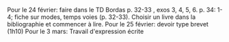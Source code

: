 Pour le 24 février: faire dans le TD Bordas p. 32-33 , exos 3, 4, 5, 6. p. 34: 1-4; fiche sur modes, temps voies (p. 32-33). Choisir un livre dans la bibliographie et commencer à lire.
Pour le 25 février: devoir type brevet (1h10)
Pour le 3 mars: Travail d'expression écrite
